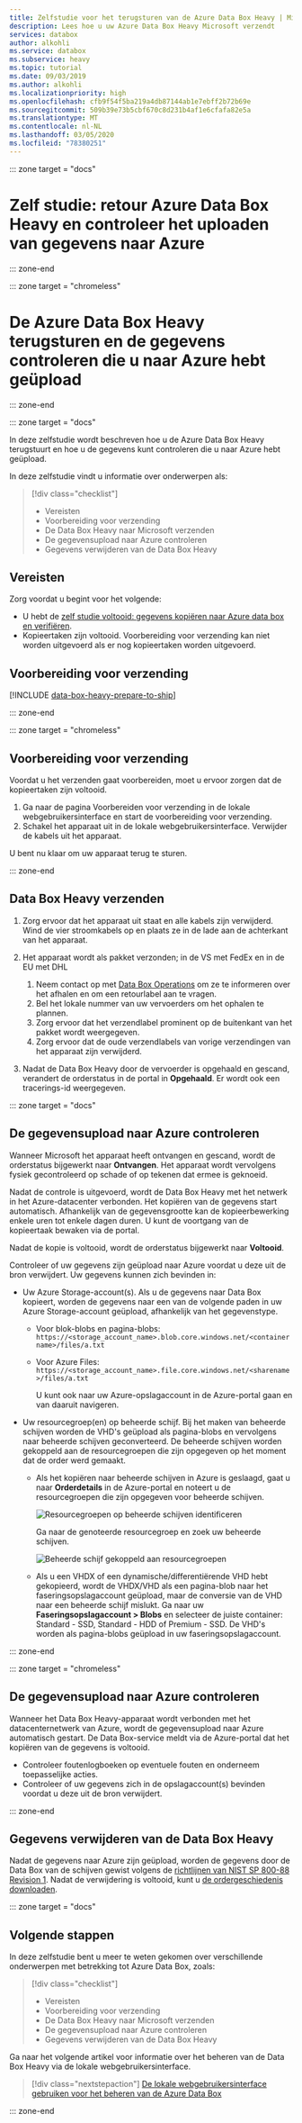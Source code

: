 ```yaml
---
title: Zelfstudie voor het terugsturen van de Azure Data Box Heavy | Microsoft Docs
description: Lees hoe u uw Azure Data Box Heavy Microsoft verzendt
services: databox
author: alkohli
ms.service: databox
ms.subservice: heavy
ms.topic: tutorial
ms.date: 09/03/2019
ms.author: alkohli
ms.localizationpriority: high
ms.openlocfilehash: cfb9f54f5ba219a4db87144ab1e7ebff2b72b69e
ms.sourcegitcommit: 509b39e73b5cbf670c8d231b4af1e6cfafa82e5a
ms.translationtype: MT
ms.contentlocale: nl-NL
ms.lasthandoff: 03/05/2020
ms.locfileid: "78380251"
---
```

::: zone target = "docs"

# <a name="tutorial-return-azure-data-box-heavy-and-verify-data-upload-to-azure"></a>Zelf studie: retour Azure Data Box Heavy en controleer het uploaden van gegevens naar Azure

::: zone-end

::: zone target = "chromeless"

# <a name="return-azure-data-box-heavy-and-verify-data-upload-to-azure"></a>De Azure Data Box Heavy terugsturen en de gegevens controleren die u naar Azure hebt geüpload

::: zone-end

::: zone target = "docs"

In deze zelfstudie wordt beschreven hoe u de Azure Data Box Heavy terugstuurt en hoe u de gegevens kunt controleren die u naar Azure hebt geüpload.

In deze zelfstudie vindt u informatie over onderwerpen als:

> [!div class="checklist"]
> * Vereisten
> * Voorbereiding voor verzending
> * De Data Box Heavy naar Microsoft verzenden
> * De gegevensupload naar Azure controleren
> * Gegevens verwijderen van de Data Box Heavy

## <a name="prerequisites"></a>Vereisten

Zorg voordat u begint voor het volgende:

- U hebt de [zelf studie voltooid: gegevens kopiëren naar Azure data box en verifiëren](data-box-heavy-deploy-copy-data.md).
- Kopieertaken zijn voltooid. Voorbereiding voor verzending kan niet worden uitgevoerd als er nog kopieertaken worden uitgevoerd.


## <a name="prepare-to-ship"></a>Voorbereiding voor verzending

[!INCLUDE [data-box-heavy-prepare-to-ship](../../includes/data-box-heavy-prepare-to-ship.md)]

::: zone-end

::: zone target = "chromeless"

## <a name="prepare-to-ship"></a>Voorbereiding voor verzending

Voordat u het verzenden gaat voorbereiden, moet u ervoor zorgen dat de kopieertaken zijn voltooid.

1. Ga naar de pagina Voorbereiden voor verzending in de lokale webgebruikersinterface en start de voorbereiding voor verzending.
2. Schakel het apparaat uit in de lokale webgebruikersinterface. Verwijder de kabels uit het apparaat.

U bent nu klaar om uw apparaat terug te sturen.

::: zone-end

## <a name="ship-data-box-heavy-back"></a>Data Box Heavy verzenden

1. Zorg ervoor dat het apparaat uit staat en alle kabels zijn verwijderd. Wind de vier stroomkabels op en plaats ze in de lade aan de achterkant van het apparaat.
2. Het apparaat wordt als pakket verzonden; in de VS met FedEx en in de EU met DHL

    1. Neem contact op met [Data Box Operations](mailto:DataBoxOps@microsoft.com) om ze te informeren over het afhalen en om een retourlabel aan te vragen.
    2. Bel het lokale nummer van uw vervoerders om het ophalen te plannen.
    3. Zorg ervoor dat het verzendlabel prominent op de buitenkant van het pakket wordt weergegeven.
    4. Zorg ervoor dat de oude verzendlabels van vorige verzendingen van het apparaat zijn verwijderd.
3. Nadat de Data Box Heavy door de vervoerder is opgehaald en gescand, verandert de orderstatus in de portal in **Opgehaald**. Er wordt ook een tracerings-id weergegeven.

::: zone target = "docs"

## <a name="verify-data-upload-to-azure"></a>De gegevensupload naar Azure controleren

Wanneer Microsoft het apparaat heeft ontvangen en gescand, wordt de orderstatus bijgewerkt naar **Ontvangen**. Het apparaat wordt vervolgens fysiek gecontroleerd op schade of op tekenen dat ermee is geknoeid.

Nadat de controle is uitgevoerd, wordt de Data Box Heavy met het netwerk in het Azure-datacenter verbonden. Het kopiëren van de gegevens start automatisch. Afhankelijk van de gegevensgrootte kan de kopieerbewerking enkele uren tot enkele dagen duren. U kunt de voortgang van de kopieertaak bewaken via de portal.

Nadat de kopie is voltooid, wordt de orderstatus bijgewerkt naar **Voltooid**.

Controleer of uw gegevens zijn geüpload naar Azure voordat u deze uit de bron verwijdert. Uw gegevens kunnen zich bevinden in:

- Uw Azure Storage-account(s). Als u de gegevens naar Data Box kopieert, worden de gegevens naar een van de volgende paden in uw Azure Storage-account geüpload, afhankelijk van het gegevenstype.

  - Voor blok-blobs en pagina-blobs: `https://<storage_account_name>.blob.core.windows.net/<containername>/files/a.txt`
  - Voor Azure Files: `https://<storage_account_name>.file.core.windows.net/<sharename>/files/a.txt`

    U kunt ook naar uw Azure-opslagaccount in de Azure-portal gaan en van daaruit navigeren.

- Uw resourcegroep(en) op beheerde schijf. Bij het maken van beheerde schijven worden de VHD's geüpload als pagina-blobs en vervolgens naar beheerde schijven geconverteerd. De beheerde schijven worden gekoppeld aan de resourcegroepen die zijn opgegeven op het moment dat de order werd gemaakt. 

    - Als het kopiëren naar beheerde schijven in Azure is geslaagd, gaat u naar **Orderdetails** in de Azure-portal en noteert u de resourcegroepen die zijn opgegeven voor beheerde schijven.

        ![Resourcegroepen op beheerde schijven identificeren](media/data-box-deploy-copy-data-from-vhds/order-details-managed-disk-resource-groups.png)

        Ga naar de genoteerde resourcegroep en zoek uw beheerde schijven.

        ![Beheerde schijf gekoppeld aan resourcegroepen](media/data-box-deploy-copy-data-from-vhds/managed-disks-resource-group.png)

    - Als u een VHDX of een dynamische/differentiërende VHD hebt gekopieerd, wordt de VHDX/VHD als een pagina-blob naar het faseringsopslagaccount geüpload, maar de conversie van de VHD naar een beheerde schijf mislukt. Ga naar uw **Faseringsopslagaccount > Blobs** en selecteer de juiste container: Standard - SSD, Standard - HDD of Premium - SSD. De VHD's worden als pagina-blobs geüpload in uw faseringsopslagaccount.
    
::: zone-end

::: zone target = "chromeless"

## <a name="verify-data-upload-to-azure"></a>De gegevensupload naar Azure controleren

Wanneer het Data Box Heavy-apparaat wordt verbonden met het datacenternetwerk van Azure, wordt de gegevensupload naar Azure automatisch gestart. De Data Box-service meldt via de Azure-portal dat het kopiëren van de gegevens is voltooid.

- Controleer foutenlogboeken op eventuele fouten en onderneem toepasselijke acties.
- Controleer of uw gegevens zich in de opslagaccount(s) bevinden voordat u deze uit de bron verwijdert.

::: zone-end

## <a name="erasure-of-data-from-data-box-heavy"></a>Gegevens verwijderen van de Data Box Heavy
 
Nadat de gegevens naar Azure zijn geüpload, worden de gegevens door de Data Box van de schijven gewist volgens de [richtlijnen van NIST SP 800-88 Revision 1](https://csrc.nist.gov/News/2014/Released-SP-800-88-Revision-1,-Guidelines-for-Medi). Nadat de verwijdering is voltooid, kunt u [de ordergeschiedenis downloaden](data-box-portal-admin.md#download-order-history).

::: zone target = "docs"

## <a name="next-steps"></a>Volgende stappen

In deze zelfstudie bent u meer te weten gekomen over verschillende onderwerpen met betrekking tot Azure Data Box, zoals:

> [!div class="checklist"]
> * Vereisten
> * Voorbereiding voor verzending
> * De Data Box Heavy naar Microsoft verzenden
> * De gegevensupload naar Azure controleren
> * Gegevens verwijderen van de Data Box Heavy

Ga naar het volgende artikel voor informatie over het beheren van de Data Box Heavy via de lokale webgebruikersinterface.

> [!div class="nextstepaction"]
> [De lokale webgebruikersinterface gebruiken voor het beheren van de Azure Data Box](./data-box-local-web-ui-admin.md)

::: zone-end


